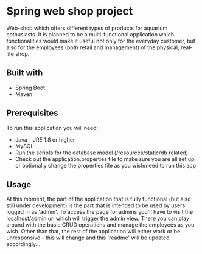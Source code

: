 # Spring web shop project

Web-shop which offers different types of products for aquarium enthusiasts. It is planned to be a multi-functional application which functionalities would make it useful not only for the everyday customer, but also for the employees (both retail and management) of the physical, real-life shop.

## Built with
* Spring Boot
* Maven

## Prerequisites
To run this application you will need:
* Java - JRE 1.8 or higher
* MySQL
* Run the scripts for the database model (/resources/static/db related)
* Check out the application.properties file to make sure you are all set up, or optionally change the properties file as you wish/need to run this app

## Usage

At this moment, the part of the application that is fully functional (but also still under development) is the part that is intended to be used by users logged in as 'admin'. To access the page for admins you'll have to visit the localhost/admin url which will trigger the admin view. There you can play around with the basic CRUD operations and manage the employees as you wish.
Other than that, the rest of the application will either work or be unresponsive - this will change and this 'readme' will be updated accordingly...